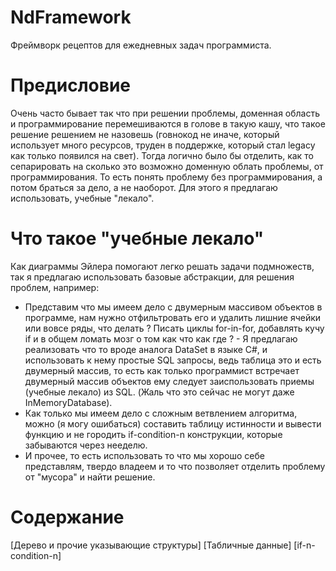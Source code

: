 # NdFramework
Фреймворк рецептов для ежедневных задач программиста.
# Предисловие
Очень часто бывает так что при решении проблемы, доменная область и программирование перемешиваются в голове в такую кашу, что такое решение решением не назовешь (говнокод не иначе, который использует много ресурсов, труден в поддержке, который стал legacy как только появился на свет). Тогда логично было бы отделить, как то сепарировать на сколько это возможно доменную облать проблемы, от программирования. То есть понять проблему без программирования, а потом браться за дело, а не наоборот. Для этого я предлагаю использовать, учебные "лекало".
# Что такое "учебные лекало"
Как диаграммы Эйлера помогают легко решать задачи подмножеств, так я предлагаю использовать базовые абстракции, для решения проблем, например:
* Представим что мы имеем дело с двумерным массивом объектов в программе, нам нужно отфильтровать его и удалить лишние ячейки или вовсе ряды, что делать ? Писать циклы for-in-for, добавлять кучу if и в общем ломать мозг о том как что как где ? - Я предлагаю реализовать что то вроде аналога DataSet в языке C#, и использовать к нему простые SQL запросы, ведь таблица это и есть двумерный массив, то есть как только программист встречает двумерный массив объектов ему следует заиспользовать приемы (учебные лекало) из SQL. (Жаль что это сейчас не могут даже InMemoryDatabase).
* Как только мы имеем дело с сложным ветвлением алгоритма, можно (я могу ошибаться) составить таблицу истинности и вывести функцию и не городить if-condition-n конструкции, которые забываются через нееделю.
* И прочее, то есть использовать то что мы хорошо себе представлям, твердо владеем и то что позволяет отделить проблему от "мусора" и найти решение.

# Содержание
[Дерево и прочие указывающие структуры]
[Табличные данные]
[if-n-condition-n]

